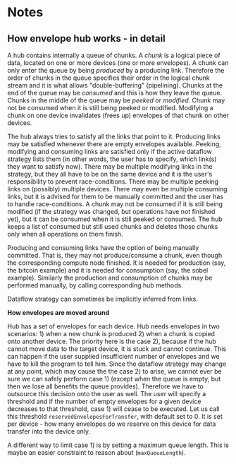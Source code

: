 # Notes


## How envelope hub works - in detail

A hub contains internally a queue of chunks. A *chunk* is a logical piece of data, located on one or more devices (one or more envelopes). A chunk can only enter the queue by being *produced* by a producing link. Therefore the order of chunks in the queue specifies their order in the logical chunk stream and it is what allows "double-buffering" (pipelining). Chunks at the end of the queue may be *consumed* and this is how they leave the queue. Chunks in the middle of the queue may be *peeked* or *modified*. Chunk may not be consumed when it is still being peeked or modified. Modifying a chunk on one device invalidates (frees up) envelopes of that chunk on other devices.

The hub always tries to satisfy all the links that point to it. Producing links may be satisfied whenever there are empty envelopes available. Peeking, modifying and consuming links are satisfied only if the active dataflow strategy lists them (in other words, the user has to specify, which link(s) they want to satisfy now). There may be multiple modifying links in the strategy, but they all have to be on the same device and it is the user's responsibility to prevent race-conditions. There may be multiple peeking links on (possibly) multiple devices. There may even be multiple consuming links, but it is advised for them to be manually committed and the user has to handle race-conditions. A chunk may not be consumed if it is still being modified (if the strategy was changed, but operations have not finished yet), but it can be consumed when it is still peeked or consumed. The hub keeps a list of consumed but still used chunks and deletes those chunks only when all operations on them finish.

Producing and consuming links have the option of being manually committed. That is, they may not produce/consume a chunk, even though the corresponding compute node finished. It is needed for production (say, the bitcoin example) and it is needed for consumption (say, the sobel example). Similarly the production and consumption of chunks may be performed manually, by calling corresponding hub methods.

Dataflow strategy can sometimes be implicitly inferred from links.


**How envelopes are moved around**

Hub has a set of envelopes for each device. Hub needs envelopes in two scenarios: 1) when a new chunk is produced 2) when a chunk is copied onto another device. The priority here is the case 2), because if the hub cannot move data to the target device, it is stuck and cannot continue. This can happen if the user supplied insufficient number of envelopes and we have to kill the program to tell him. Since the dataflow strategy may change at any point, which may cause the the case 2) to arise, we cannot ever be sure we can safely perform case 1) (except when the queue is empty, but then we lose all benefits the queue provides). Therefore we have to outsource this decision onto the user as well. The user will specify a threshold and if the number of empty envelopes for a given device decreases to that threshold, case 1) will cease to be executed. Let us call this threshold `reservedEnvelopesForTransfer`, with default set to 0. It is set per device - how many envelopes do we reserve on this device for data transfer into the device only.

A different way to limit case 1) is by setting a maximum queue length. This is maybe an easier constraint to reason about (`maxQueueLength`).
